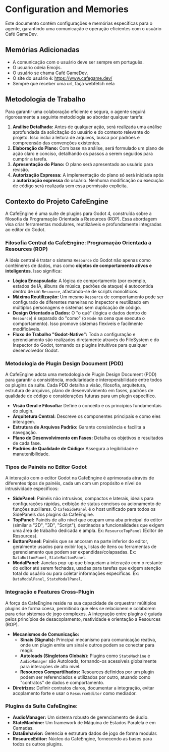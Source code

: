 # Configuration and Memories

Este documento contém configurações e memórias específicas para o agente, garantindo uma comunicação e operação eficientes com o usuário Café GameDev.

## Memórias Adicionadas

-   A comunicação com o usuário deve ser sempre em português.
-   O usuario odeia Emojis.
-   O usuário se chama Café GameDev.
-   O site do usuário é: https://www.cafegame.dev/
-   Sempre que receber uma url, faça webfetch nela

## Metodologia de Trabalho

Para garantir uma colaboração eficiente e segura, o agente seguirá rigorosamente a seguinte metodologia ao abordar qualquer tarefa:

1.  **Análise Detalhada:** Antes de qualquer ação, será realizada uma análise aprofundada da solicitação do usuário e do contexto relevante do projeto. Isso inclui a leitura de arquivos, busca por padrões e compreensão das convenções existentes.
2.  **Elaboração do Plano:** Com base na análise, será formulado um plano de ação claro e conciso, detalhando os passos a serem seguidos para cumprir a tarefa.
3.  **Apresentação do Plano:** O plano será apresentado ao usuário para revisão.
4.  **Autorização Expressa:** A implementação do plano só será iniciada após a **autorização expressa** do usuário. Nenhuma modificação ou execução de código será realizada sem essa permissão explícita.

## Contexto do Projeto CafeEngine

A CafeEngine é uma suíte de plugins para Godot 4, construída sobre a filosofia da Programação Orientada a Resources (ROP). Essa abordagem visa criar ferramentas modulares, reutilizáveis e profundamente integradas ao editor do Godot.

### Filosofia Central da CafeEngine: Programação Orientada a Resources (ROP)

A ideia central é tratar o sistema `Resource` do Godot não apenas como contêineres de dados, mas como **objetos de comportamento ativos e inteligentes**. Isso significa:

-   **Lógica Encapsulada:** A lógica de comportamento (por exemplo, estados de IA, álbuns de música, padrões de ataque) é autocontida dentro de um `Resource`, afastando-se de scripts monolíticos.
-   **Máxima Reutilização:** Um mesmo `Resource` de comportamento pode ser configurado de diferentes maneiras no Inspector e reutilizado em múltiplos personagens e sistemas sem duplicação de código.
-   **Design Orientado a Dados:** O "o quê" (lógica e dados dentro do `Resource`) é separado do "como" (o `Node` na cena que executa o comportamento). Isso promove sistemas flexíveis e facilmente modificáveis.
-   **Fluxo de Trabalho "Godot-Native":** Toda a configuração e gerenciamento são realizados diretamente através do FileSystem e do Inspector do Godot, tornando os plugins intuitivos para qualquer desenvolvedor Godot.

### Metodologia de Plugin Design Document (PDD)

A CafeEngine adota uma metodologia de Plugin Design Document (PDD) para garantir a consistência, modularidade e interoperabilidade entre todos os plugins da suíte. Cada PDD detalha a visão, filosofia, arquitetura, estrutura de arquivos, plano de desenvolvimento em fases, padrões de qualidade de código e considerações futuras para um plugin específico.

-   **Visão Geral e Filosofia:** Define o conceito e os princípios fundamentais do plugin.
-   **Arquitetura Central:** Descreve os componentes principais e como eles interagem.
-   **Estrutura de Arquivos Padrão:** Garante consistência e facilita a navegação.
-   **Plano de Desenvolvimento em Fases:** Detalha os objetivos e resultados de cada fase.
-   **Padrões de Qualidade de Código:** Assegura a legibilidade e manutenibilidade.

### Tipos de Painéis no Editor Godot

A interação com o editor Godot na CafeEngine é aprimorada através de diferentes tipos de painéis, cada um com um propósito e nível de intrusividade específicos:

-   **SidePanel:** Painéis não intrusivos, compactos e laterais, ideais para configurações rápidas, exibição de status concisos ou acionamento de funções auxiliares. O `CafeSidePanel` é o host unificado para todos os SidePanels dos plugins da CafeEngine.
-   **TopPanel:** Painéis de alto nível que ocupam uma aba principal do editor (similar a "2D", "3D", "Script"), destinados a funcionalidades que exigem uma área de trabalho dedicada e ampla. Ex: `ResourceTopPanel` (Editor de Resources).
-   **BottomPanel:** Painéis que se ancoram na parte inferior do editor, geralmente usados para exibir logs, listas de itens ou ferramentas de gerenciamento que podem ser expandidas/colapsadas. Ex: `DataBottomPanel`, `StateBottomPanel`.
-   **ModalPanel:** Janelas pop-up que bloqueiam a interação com o restante do editor até serem fechadas, usadas para tarefas que exigem atenção total do usuário ou para coletar informações específicas. Ex: `DataModalPanel`, `StateModalPanel`.

### Integração e Features Cross-Plugin

A força da CafeEngine reside na sua capacidade de orquestrar múltiplos plugins de forma coesa, permitindo que eles se relacionem e colaborem para criar sistemas de jogo complexos. A integração entre plugins é guiada pelos princípios de desacoplamento, reatividade e orientação a Resources (ROP).

-   **Mecanismos de Comunicação:**
    -   **Sinais (Signals):** Principal mecanismo para comunicação reativa, onde um plugin emite um sinal e outros podem se conectar para reagir.
    -   **Autoloads (Singletons Globais):** Plugins como `StateMachine` e `AudioManager` são Autoloads, tornando-os acessíveis globalmente para interações de alto nível.
    -   **Resources Compartilhados:** Resources definidos por um plugin podem ser referenciados e utilizados por outro, atuando como "contratos" de dados e comportamento.
-   **Diretrizes:** Definir contratos claros, documentar a integração, evitar acoplamento forte e usar o `ResourceEditor` como mediador.

### Plugins da Suíte CafeEngine:

-   **AudioManager:** Um sistema robusto de gerenciamento de áudio.
-   **StateMachine:** Um framework de Máquina de Estados Paralela e em Camadas.
-   **DataBehavior:** Gerencia e estrutura dados de jogo de forma modular.
-   **ResourceEditor:** Núcleo da CafeEngine, fornecendo as bases para todos os outros plugins.

